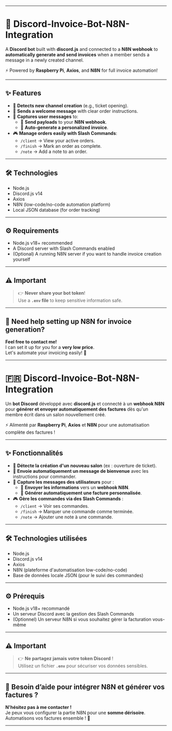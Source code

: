 
---

# 🚀 Discord-Invoice-Bot-N8N-Integration

A **Discord bot** built with **discord.js** and connected to a **N8N webhook** to **automatically generate and send invoices** when a member sends a message in a newly created channel.

⚡ Powered by **Raspberry Pi**, **Axios**, and **N8N** for full invoice automation!

---

## ✨ Features
- 📢 **Detects new channel creation** (e.g., ticket opening).
- 📨 **Sends a welcome message** with clear order instructions.
- 🛒 **Captures user messages** to:
  - 🔗 **Send payloads** to your **N8N webhook**.
  - 🧾 **Auto-generate a personalized invoice**.
- 🎮 **Manage orders easily with Slash Commands**:
  - `/client` → View your active orders.
  - `/finish` → Mark an order as complete.
  - `/note` → Add a note to an order.

---

## 🛠️ Technologies
- Node.js
- Discord.js v14
- Axios
- N8N (low-code/no-code automation platform)
- Local JSON database (for order tracking)

---

## ⚙️ Requirements
- Node.js v18+ recommended
- A Discord server with Slash Commands enabled
- (Optional) A running N8N server if you want to handle invoice creation yourself

---

## ⚠️ Important
> 👉 **Never share your bot token**!  
> Use a **`.env` file** to keep sensitive information safe.

---

## 💬 Need help setting up N8N for invoice generation?
**Feel free to contact me!**  
I can set it up for you for a **very low price**.  
Let's automate your invoicing easily! 🚀

---

# 🇫🇷 Discord-Invoice-Bot-N8N-Integration

Un **bot Discord** développé avec **discord.js** et connecté à un **webhook N8N** pour **générer et envoyer automatiquement des factures** dès qu'un membre écrit dans un salon nouvellement créé.

⚡ Alimenté par **Raspberry Pi**, **Axios** et **N8N** pour une automatisation complète des factures !

---

## ✨ Fonctionnalités
- 📢 **Détecte la création d'un nouveau salon** (ex : ouverture de ticket).
- 📨 **Envoie automatiquement un message de bienvenue** avec les instructions pour commander.
- 🛒 **Capture les messages des utilisateurs** pour :
  - 🔗 **Envoyer les informations** vers un **webhook N8N**.
  - 🧾 **Générer automatiquement une facture personnalisée**.
- 🎮 **Gère les commandes via des Slash Commands** :
  - `/client` → Voir ses commandes.
  - `/finish` → Marquer une commande comme terminée.
  - `/note` → Ajouter une note à une commande.

---

## 🛠️ Technologies utilisées
- Node.js
- Discord.js v14
- Axios
- N8N (plateforme d'automatisation low-code/no-code)
- Base de données locale JSON (pour le suivi des commandes)

---

## ⚙️ Prérequis
- Node.js v18+ recommandé
- Un serveur Discord avec la gestion des Slash Commands
- (Optionnel) Un serveur N8N si vous souhaitez gérer la facturation vous-même

---

## ⚠️ Important
> 👉 **Ne partagez jamais votre token Discord** !  
> Utilisez un fichier **`.env`** pour sécuriser vos données sensibles.

---

## 💬 Besoin d’aide pour intégrer N8N et générer vos factures ?
**N'hésitez pas à me contacter !**  
Je peux vous configurer la partie N8N pour une **somme dérisoire**.  
Automatisons vos factures ensemble ! 🚀

---

